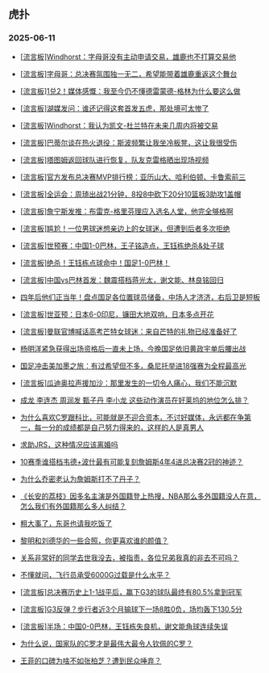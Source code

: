 ## 虎扑 
### 2025-06-11

+ [[流言板]Windhorst：字母哥没有主动申请交易，雄鹿也不打算交易他](https://bbs.hupu.com/633096016.html)

+ [[流言板]字母哥：总决赛氛围独一无二，希望能带着雄鹿重返这个舞台](https://bbs.hupu.com/633095954.html)

+ [[流言板]1兑2！媒体感慨：我至今仍不懂德雷蒙德-格林为什么要这么做](https://bbs.hupu.com/633093117.html)

+ [[流言板]湖媒发问：谁还记得这套首发五虎，那处境可太惨了](https://bbs.hupu.com/633093614.html)

+ [[流言板]Windhorst：我认为凯文-杜兰特在未来几周内将被交易](https://bbs.hupu.com/633096346.html)

+ [[流言板]巴蒂尔谈在热火退役：斯波频繁让我坐冷板凳，这让我很受伤](https://bbs.hupu.com/633092043.html)

+ [[流言板]塔图姆返回球队进行恢复，队友克雷格晒出现场视频](https://bbs.hupu.com/633092906.html)

+ [[流言板]官方发布总决赛MVP排行榜：亚历山大、哈利伯顿、卡鲁索前三](https://bbs.hupu.com/633096208.html)

+ [[流言板]全运会：周琦出战21分钟，8投8中砍下20分10篮板3助攻1盖帽](https://bbs.hupu.com/633095454.html)

+ [[流言板]詹宁斯发推：布雷克-格里芬理应入选名人堂，他完全够格啊](https://bbs.hupu.com/633094107.html)

+ [[流言板]尴尬！一位男球迷想亲边上的女球迷，但遭到后者多次拒绝](https://bbs.hupu.com/633093523.html)

+ [[流言板]世预赛：中国1-0巴林，王子铭造点，王钰栋绝杀&amp;处子球](https://bbs.hupu.com/633094522.html)

+ [[流言板]绝杀！王钰栋点球命中！国足1-0巴林！](https://bbs.hupu.com/633094457.html)

+ [[流言板]中国vs巴林首发：魏震搭档蒋光太，谢文能、林良铭回归](https://bbs.hupu.com/633090792.html)

+ [四年后他们正当年！盘点国足各位置球员储备，中场人才济济，右后卫是短板](https://bbs.hupu.com/633095219.html)

+ [[流言板]世亚预：日本6-0印尼，镰田大地双响，日本多点开花](https://bbs.hupu.com/633094066.html)

+ [[流言板]曼联官博喊话高考芒特女球迷：来自芒特的礼物已经准备好了](https://bbs.hupu.com/633087851.html)

+ [杨明洋紧急获得出场资格后一直未上场，今晚国足依旧黄政宇单后腰出战](https://bbs.hupu.com/633090993.html)

+ [国足冲击美加墨之旅：有过希望但不多，桑尼托举进18强赛为全程最高光](https://bbs.hupu.com/633094574.html)

+ [[流言板]瓜迪奥拉声援加沙：那里发生的一切令人痛心，我们不能沉默](https://bbs.hupu.com/633094435.html)

+ [成龙 李连杰 周润发 甄子丹 李小龙 这些动作演员在好莱坞的地位怎么排？](https://bbs.hupu.com/633093209.html)

+ [为什么喜欢C罗跟科比，可能就是不迎合资本，不讨好媒体，永远都在争第一，每一分的成绩都是自己努力得来的，这样的人是真男人](https://bbs.hupu.com/633092680.html)

+ [求助JRS，这种情况应该离婚吗](https://bbs.hupu.com/633094683.html)

+ [10赛季谁搭档韦德+波什最有可能复刻詹姆斯4年4进总决赛2冠的神迹？](https://bbs.hupu.com/633094039.html)

+ [为什么乔密老认为詹姆斯打不了丹子？](https://bbs.hupu.com/633091793.html)

+ [《长安的荔枝》因多名主演是外国籍登上热搜，NBA那么多外国籍没人在意，怎么我们有外国籍那么多人纠结？](https://bbs.hupu.com/633091992.html)

+ [粗大事了，东哥也请我吃饭了](https://bbs.hupu.com/633093363.html)

+ [黎明和刘德华的一些合照，你更喜欢谁的颜值？](https://bbs.hupu.com/633092810.html)

+ [关系非常好的同学去世我没去，被指责，各位兄弟我真的非去不可吗？](https://bbs.hupu.com/633095705.html)

+ [不懂就问，飞行员承受6000G过载是什么水平？](https://bbs.hupu.com/633094496.html)

+ [[流言板]总决赛历史上1-1战平后，赢下G3的球队最终有80.5%拿到冠军](https://bbs.hupu.com/633096349.html)

+ [[流言板]G3反弹？步行者近3个月输球下一场8胜0负，场均轰下130.5分](https://bbs.hupu.com/633096719.html)

+ [[流言板]半场：中国0-0巴林，王钰栋失良机，谢文能角球连续失误](https://bbs.hupu.com/633093196.html)

+ [为什么说，国家队的C罗才是最伟大最令人钦佩的C罗？](https://bbs.hupu.com/633096537.html)

+ [王菲的口碑为啥不如张柏芝？遭到民众唾弃？](https://bbs.hupu.com/633095887.html)

